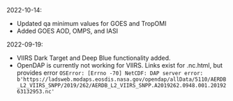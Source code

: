 2022-10-14:
* Updated qa minimum values for GOES and TropOMI
* Added GOES AOD, OMPS, and IASI

2022-09-19:
* VIIRS Dark Target and Deep Blue functionality added.
* OpenDAP is currently not working for VIIRS. Links exist for .nc.html, but provides error `OSError: [Errno -70] NetCDF: DAP server error: b'https://ladsweb.modaps.eosdis.nasa.gov/opendap/allData/5110/AERDB_L2_VIIRS_SNPP/2019/262/AERDB_L2_VIIRS_SNPP.A2019262.0948.001.2019263132953.nc'`
